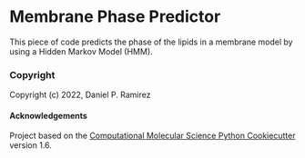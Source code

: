 Membrane Phase Predictor
==============================

This piece of code predicts the phase of the lipids in a membrane model by using a Hidden Markov Model (HMM).

### Copyright

Copyright (c) 2022, Daniel P. Ramirez

#### Acknowledgements
 
Project based on the 
[Computational Molecular Science Python Cookiecutter](https://github.com/molssi/cookiecutter-cms) version 1.6.
